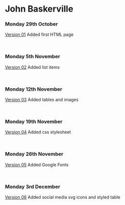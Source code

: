 # John Baskerville

### Monday 29th October 

[Version 01](https://meganturtlee.github.io/john_baskerville/baskerville1.html)
Added first HTML page

<br>

### Monday 5th November 

[Version 02](https://meganturtlee.github.io/john_baskerville/baskerville2.html)
Added list items

<br>

### Monday 12th November

[Version 03](https://meganturtlee.github.io/john_baskerville/baskerville3.html)
Added tables and images

<br>

### Monday 19th November

[Version 04](https://meganturtlee.github.io/john_baskerville/baskerville4.html) 
Added css stylesheet

<br>

### Monday 26th November

[Version 05](https://meganturtlee.github.io/john_baskerville/baskerville5.html) 
Added Google Fonts

<br>

### Monday 3rd December
[Version 06](https://meganturtlee.github.io/john_baskerville/baskerville6.html) 
Added social media svg icons and styled table
